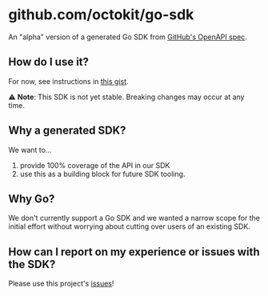 # github.com/octokit/go-sdk

An "alpha" version of a generated Go SDK from [GitHub's OpenAPI spec](https://github.com/github/rest-api-description).

## How do I use it?

For now, see instructions in [this gist](https://gist.github.com/kfcampbell/0214851ce0ee9844f957cdbfb06910d4).

⚠️ **Note**: This SDK is not yet stable. Breaking changes may occur at any time.

## Why a generated SDK?

We want to...
1.  provide 100% coverage of the API in our SDK
2.  use this as a building block for future SDK tooling.

## Why Go?

We don't currently support a Go SDK and we wanted a narrow scope for the initial effort without worrying about cutting over users of an existing SDK.

## How can I report on my experience or issues with the SDK?

Please use this project's [issues](https://github.com/octokit/go-sdk/issues)!
